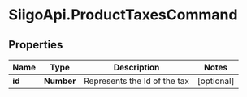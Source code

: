 # SiigoApi.ProductTaxesCommand

## Properties

Name | Type | Description | Notes
------------ | ------------- | ------------- | -------------
**id** | **Number** | Represents the Id of the tax | [optional] 


